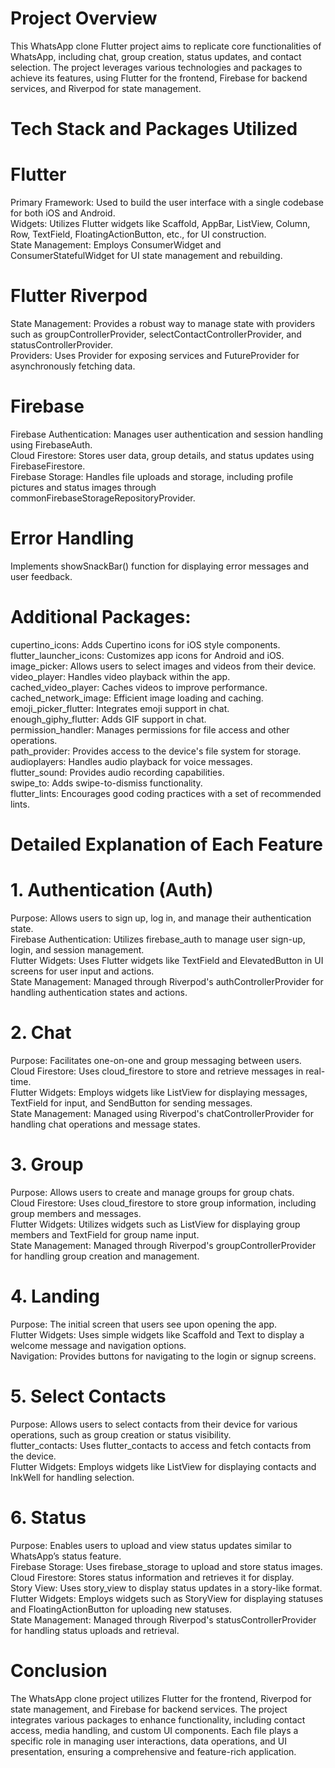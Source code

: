 # Project Overview
This WhatsApp clone Flutter project aims to replicate core functionalities of WhatsApp, including chat, group creation, status updates, and contact selection. The project leverages various technologies and packages to achieve its features, using Flutter for the frontend, Firebase for backend services, and Riverpod for state management.

# Tech Stack and Packages Utilized

# Flutter
Primary Framework: Used to build the user interface with a single codebase for both iOS and Android. <br/>
Widgets: Utilizes Flutter widgets like Scaffold, AppBar, ListView, Column, Row, TextField, FloatingActionButton, etc., for UI construction. <br/>
State Management: Employs ConsumerWidget and ConsumerStatefulWidget for UI state management and rebuilding. <br/>

# Flutter Riverpod
State Management: Provides a robust way to manage state with providers such as groupControllerProvider, selectContactControllerProvider, and statusControllerProvider. <br/>
Providers: Uses Provider for exposing services and FutureProvider for asynchronously fetching data. <br/>

# Firebase
Firebase Authentication: Manages user authentication and session handling using FirebaseAuth. <br/>
Cloud Firestore: Stores user data, group details, and status updates using FirebaseFirestore. <br/>
Firebase Storage: Handles file uploads and storage, including profile pictures and status images through commonFirebaseStorageRepositoryProvider. <br/>

# Error Handling
Implements showSnackBar() function for displaying error messages and user feedback. <br/>

# Additional Packages:
cupertino_icons: Adds Cupertino icons for iOS style components. <br/>
flutter_launcher_icons: Customizes app icons for Android and iOS. <br/>
image_picker: Allows users to select images and videos from their device. <br/>
video_player: Handles video playback within the app. <br/>
cached_video_player: Caches videos to improve performance. <br/>
cached_network_image: Efficient image loading and caching. <br/>
emoji_picker_flutter: Integrates emoji support in chat. <br/>
enough_giphy_flutter: Adds GIF support in chat. <br/>
permission_handler: Manages permissions for file access and other operations. <br/>
path_provider: Provides access to the device's file system for storage. <br/>
audioplayers: Handles audio playback for voice messages. <br/>
flutter_sound: Provides audio recording capabilities. <br/>
swipe_to: Adds swipe-to-dismiss functionality. <br/>
flutter_lints: Encourages good coding practices with a set of recommended lints. <br/>

# Detailed Explanation of Each Feature

# 1. Authentication (Auth)
Purpose: Allows users to sign up, log in, and manage their authentication state. <br/>
Firebase Authentication: Utilizes firebase_auth to manage user sign-up, login, and session management. <br/>
Flutter Widgets: Uses Flutter widgets like TextField and ElevatedButton in UI screens for user input and actions. <br/>
State Management: Managed through Riverpod's authControllerProvider for handling authentication states and actions. <br/>

# 2. Chat
Purpose: Facilitates one-on-one and group messaging between users. <br/>
Cloud Firestore: Uses cloud_firestore to store and retrieve messages in real-time. <br/>
Flutter Widgets: Employs widgets like ListView for displaying messages, TextField for input, and SendButton for sending messages. <br/>
State Management: Managed using Riverpod's chatControllerProvider for handling chat operations and message states. <br/>

# 3. Group
Purpose: Allows users to create and manage groups for group chats. <br/>
Cloud Firestore: Uses cloud_firestore to store group information, including group members and messages. <br/>
Flutter Widgets: Utilizes widgets such as ListView for displaying group members and TextField for group name input. <br/>
State Management: Managed through Riverpod's groupControllerProvider for handling group creation and management. <br/>

# 4. Landing
Purpose: The initial screen that users see upon opening the app. <br/>
Flutter Widgets: Uses simple widgets like Scaffold and Text to display a welcome message and navigation options. <br/>
Navigation: Provides buttons for navigating to the login or signup screens. <br/>

# 5. Select Contacts
Purpose: Allows users to select contacts from their device for various operations, such as group creation or status visibility. <br/>
flutter_contacts: Uses flutter_contacts to access and fetch contacts from the device. <br/>
Flutter Widgets: Employs widgets like ListView for displaying contacts and InkWell for handling selection. <br/>

# 6. Status
Purpose: Enables users to upload and view status updates similar to WhatsApp’s status feature. <br/>
Firebase Storage: Uses firebase_storage to upload and store status images. <br/>
Cloud Firestore: Stores status information and retrieves it for display. <br/>
Story View: Uses story_view to display status updates in a story-like format. <br/>
Flutter Widgets: Employs widgets such as StoryView for displaying statuses and FloatingActionButton for uploading new statuses. <br/>
State Management: Managed through Riverpod's statusControllerProvider for handling status uploads and retrieval. <br/>

# Conclusion
The WhatsApp clone project utilizes Flutter for the frontend, Riverpod for state management, and Firebase for backend services. The project integrates various packages to enhance functionality, including contact access, media handling, and custom UI components. Each file plays a specific role in managing user interactions, data operations, and UI presentation, ensuring a comprehensive and feature-rich application.
